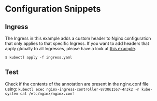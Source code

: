 # Configuration Snippets

## Ingress

The Ingress in this example adds a custom header to Nginx configuration that only applies to that specific Ingress. If you want to add headers that apply globally to all Ingresses, please have a look at [this example](/docs/examples/customization/custom-headers).

```console
$ kubectl apply -f ingress.yaml
```

## Test

Check if the contents of the annotation are present in the nginx.conf file using:
`kubectl exec nginx-ingress-controller-873061567-4n3k2 -n kube-system cat /etc/nginx/nginx.conf`
